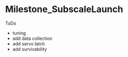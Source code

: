 # Milestone_SubscaleLaunch
ToDo
- tuning
- add data collection
- add servo latch
- add survivability

